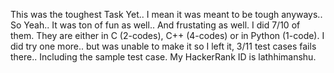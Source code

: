 This was the toughest Task Yet.. I mean it was meant to be tough anyways.. So Yeah.. It was ton of fun as well.. And frustating as well. I did 7/10 of them. They are either in C (2-codes), C++ (4-codes) or in Python (1-code). I did try one more.. but was unable to make it so I left it, 3/11 test cases fails there.. Including the sample test case. My HackerRank ID is lathhimanshu.
